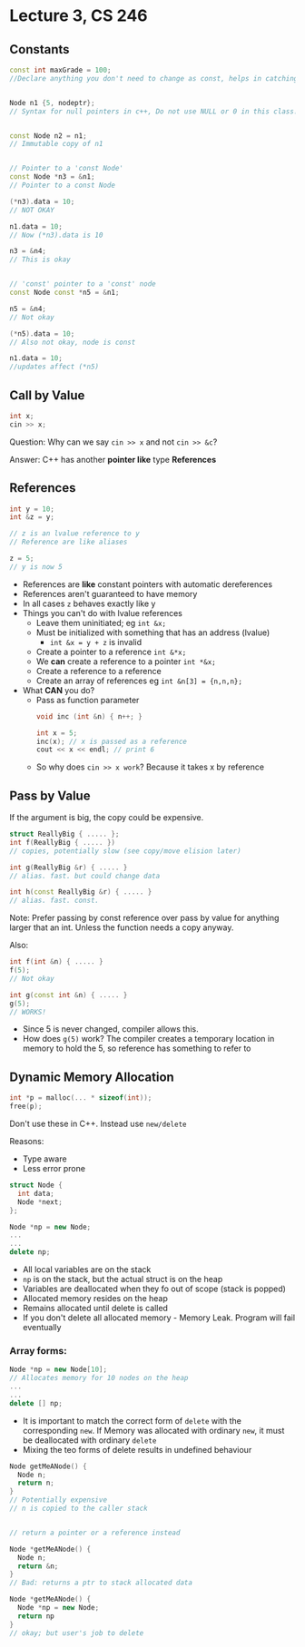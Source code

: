 # Lecture 3, CS 246


## Constants
```c++
const int maxGrade = 100;
//Declare anything you don't need to change as const, helps in catching errors


Node n1 {5, nodeptr};
// Syntax for null pointers in c++, Do not use NULL or 0 in this class!


const Node n2 = n1;
// Immutable copy of n1


// Pointer to a 'const Node'
const Node *n3 = &n1;
// Pointer to a const Node

(*n3).data = 10;
// NOT OKAY

n1.data = 10;
// Now (*n3).data is 10

n3 = &n4;
// This is okay


// 'const' pointer to a 'const' node
const Node const *n5 = &n1;

n5 = &n4;
// Not okay

(*n5).data = 10;
// Also not okay, node is const

n1.data = 10;
//updates affect (*n5)
```


## Call by Value
```c++
int x;
cin >> x;
```

Question: Why can we say `cin >> x` and not `cin >> &c`?

Answer: C++ has another **pointer like** type **References**


## References
```c++
int y = 10;
int &z = y;

// z is an lvalue reference to y
// Reference are like aliases

z = 5;
// y is now 5
```

  - References are **like** constant pointers with automatic dereferences
  - References aren't guaranteed to have memory
  - In all cases `z` behaves exactly like y
  - Things you can't do with lvalue references
    - Leave them uninitiated; eg `int &x;`
    - Must be initialized with something that has an address (lvalue)
      - `int &x = y + z` is invalid
    - Create a pointer to a reference `int &*x;`
    - We **can** create a reference to a pointer `int *&x;`
    - Create a reference to a reference
    - Create an array of references eg `int &n[3] = {n,n,n};`
  - What **CAN** you do?
    - Pass as function parameter
      ```c++
      void inc (int &n) { n++; }
      
      int x = 5;
      inc(x); // x is passed as a reference
      cout << x << endl; // print 6
      ```
    - So why does `cin >> x work`? Because it takes x by reference


## Pass by Value
If the argument is big, the copy could be expensive.

```c++
struct ReallyBig { ..... };
int f(ReallyBig { ..... })
// copies, potentially slow (see copy/move elision later)

int g(ReallyBig &r) { ..... }
// alias. fast. but could change data

int h(const ReallyBig &r) { ..... }
// alias. fast. const.
```

Note: Prefer passing by const reference over pass by value for anything larger that an int. Unless the function needs a copy anyway.

Also:
```c++
int f(int &n) { ..... }
f(5);
// Not okay

int g(const int &n) { ..... }
g(5);
// WORKS!
```

  - Since 5 is never changed, compiler allows this.
  - How does `g(5)` work? The compiler creates a temporary location in memory to hold the 5, so reference has something to refer to


## Dynamic Memory Allocation
```c
int *p = malloc(... * sizeof(int));
free(p);
```

Don't use these in C++. Instead use `new/delete`

Reasons:
  - Type aware
  - Less error prone

```c++
struct Node {
  int data;
  Node *next;
};

Node *np = new Node;
...
...
delete np;
```

  - All local variables are on the stack
  - `np` is on the stack, but the actual struct is on the heap
  - Variables are deallocated when they fo out of scope (stack is popped)
  - Allocated memory resides on the heap
  - Remains allocated until delete is called
  - If you don't delete all allocated memory - Memory Leak. Program will fail eventually

### Array forms:

```c++
Node *np = new Node[10]; 
// Allocates memory for 10 nodes on the heap
...
...
delete [] np;
```

  - It is important to match the correct form of `delete` with the corresponding `new`. If Memory was allocated with ordinary `new`, it must be deallocated with ordinary `delete`
  - Mixing the teo forms of delete results in undefined behaviour


```c++
Node getMeANode() {
  Node n;
  return n;
}
// Potentially expensive
// n is copied to the caller stack


// return a pointer or a reference instead

Node *getMeANode() {
  Node n;
  return &n;
}
// Bad: returns a ptr to stack allocated data

Node *getMeANode() {
  Node *np = new Node;
  return np
}
// okay; but user's job to delete
```
